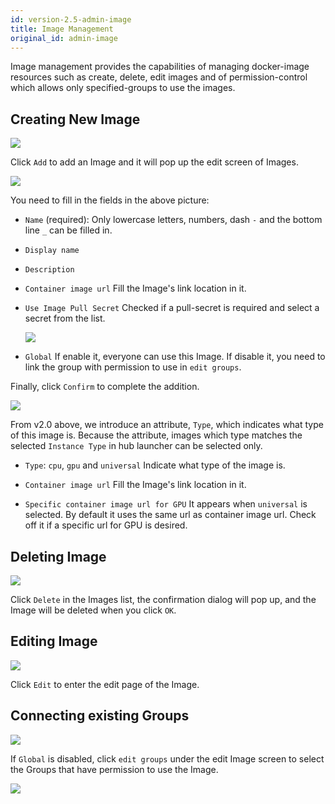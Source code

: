 ```yaml
---
id: version-2.5-admin-image
title: Image Management
original_id: admin-image
---
```


Image management provides the capabilities of managing docker-image resources such as create, delete, edit images and of permission-control which allows only specified-groups to use the images.

## Creating New Image

![](assets/image_3.png)

Click `Add` to add an Image and it will pop up the edit screen of Images.

![](assets/images_add.png)

You need to fill in the fields in the above picture:

+ `Name` (required): Only lowercase letters, numbers, dash `-` and the bottom line `_` can be filled in.

+ `Display name`

+ `Description`

+ `Container image url` Fill the Image's link location in it.

+ `Use Image Pull Secret` Checked if a pull-secret is required and select a secret from the list.

   ![](assets/images_pull_secret.png)

+ `Global` If enable it, everyone can use this Image. If disable it, you need to link the group with permission to use in `edit groups`.

Finally, click `Confirm` to complete the addition.

![](assets/image_type.png)

From v2.0 above, we introduce an attribute, `Type`, which indicates what type of this image is. Because the attribute, images which type matches the selected `Instance Type` in hub launcher can be selected only.

+ `Type`: `cpu`, `gpu` and `universal` Indicate what type of the image is.

+ `Container image url` Fill the Image's link location in it.

+ `Specific container image url for GPU` It appears when `universal` is selected. By default it uses the same url as container image url. Check off it if a specific url for GPU is desired.

## Deleting Image

![](assets/image_5.png)

Click `Delete` in the Images list, the confirmation dialog will pop up, and the Image will be deleted when you click `OK`.

## Editing Image

![](assets/image_4.png)

Click `Edit` to enter the edit page of the Image.

## Connecting existing Groups

![](assets/image_7.png)

If `Global` is disabled, click `edit groups` under the edit Image screen to select the Groups that have permission to use the Image.

![](assets/image_8.png)
